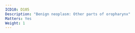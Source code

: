 ```yaml
---
ICD10: D105
Description: "Benign neoplasm: Other parts of oropharynx"
Matters: Yes
Weight: 1
---
```


